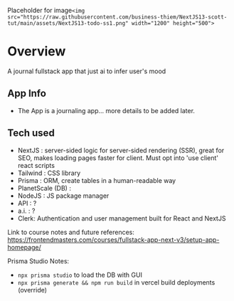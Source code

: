 Placeholder for image`<img src="https://raw.githubusercontent.com/business-thiem/NextJS13-scott-tut/main/assets/NextJS13-todo-ss1.png" width="1200" height="500">`

# Overview

A journal fullstack app that just ai to infer user's mood

## App Info

- The App is a journaling app... more details to be added later.

## Tech used

- NextJS : server-sided logic for server-sided rendering (SSR), great for SEO, makes loading pages faster for client. Must opt into 'use client' react scripts
- Tailwind : CSS library
- Prisma : ORM, create tables in a human-readable way
- PlanetScale (DB) :
- NodeJS : JS package manager
- API : ?
- a.i. : ?
- Clerk: Authentication and user management built for React and NextJS

Link to course notes and future references: https://frontendmasters.com/courses/fullstack-app-next-v3/setup-app-homepage/

Prisma Studio Notes:

- `npx prisma studio` to load the DB with GUI
- `npx prisma generate && npm run build` in vercel build deployments (override)
